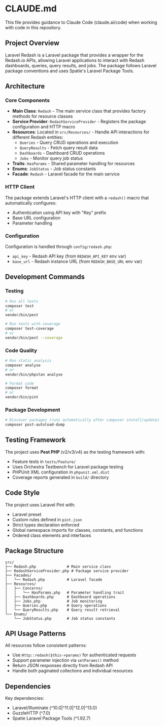 # CLAUDE.md

This file provides guidance to Claude Code (claude.ai/code) when working with code in this repository.

## Project Overview

Laravel Redash is a Laravel package that provides a wrapper for the Redash.io APIs, allowing Laravel applications to interact with Redash dashboards, queries, query results, and jobs. The package follows Laravel package conventions and uses Spatie's Laravel Package Tools.

## Architecture

### Core Components

- **Main Class**: `Redash` - The main service class that provides factory methods for resource classes
- **Service Provider**: `RedashServiceProvider` - Registers the package configuration and HTTP macro
- **Resources**: Located in `src/Resources/` - Handle API interactions for different Redash entities:
  - `Queries` - Query CRUD operations and execution
  - `QueryResults` - Fetch query result data
  - `Dashboards` - Dashboard CRUD operations
  - `Jobs` - Monitor query job status
- **Traits**: `HasParams` - Shared parameter handling for resources
- **Enums**: `JobStatus` - Job status constants
- **Facade**: `Redash` - Laravel facade for the main service

### HTTP Client

The package extends Laravel's HTTP client with a `redash()` macro that automatically configures:
- Authentication using API key with "Key" prefix
- Base URL configuration
- Parameter handling

### Configuration

Configuration is handled through `config/redash.php`:
- `api_key` - Redash API key (from `REDASH_API_KEY` env var)
- `base_url` - Redash instance URL (from `REDASH_BASE_URL` env var)

## Development Commands

### Testing
```bash
# Run all tests
composer test
# or
vendor/bin/pest

# Run tests with coverage
composer test-coverage
# or
vendor/bin/pest --coverage
```

### Code Quality
```bash
# Run static analysis
composer analyse
# or
vendor/bin/phpstan analyse

# Format code
composer format
# or
vendor/bin/pint
```

### Package Development
```bash
# Discover packages (runs automatically after composer install/update)
composer post-autoload-dump
```

## Testing Framework

The project uses **Pest PHP** (v2/v3/v4) as the testing framework with:
- Feature tests in `tests/Feature/`
- Uses Orchestra Testbench for Laravel package testing
- PHPUnit XML configuration in `phpunit.xml.dist`
- Coverage reports generated in `build/` directory

## Code Style

The project uses Laravel Pint with:
- Laravel preset
- Custom rules defined in `pint.json`
- Strict types declaration enforced
- Global namespace imports for classes, constants, and functions
- Ordered class elements and interfaces

## Package Structure

```
src/
├── Redash.php              # Main service class
├── RedashServiceProvider.php # Package service provider
├── Facades/
│   └── Redash.php          # Laravel facade
├── Resources/
│   ├── Concerns/
│   │   └── HasParams.php   # Parameter handling trait
│   ├── Dashboards.php      # Dashboard operations
│   ├── Jobs.php            # Job monitoring
│   ├── Queries.php         # Query operations
│   └── QueryResults.php    # Query result retrieval
└── Enums/
    └── JobStatus.php       # Job status constants
```

## API Usage Patterns

All resources follow consistent patterns:
- Use `Http::redash($this->params)` for authenticated requests
- Support parameter injection via `setParams()` method
- Return JSON responses directly from Redash API
- Handle both paginated collections and individual resources

## Dependencies

Key dependencies:
- Laravel/Illuminate (^10.0|^11.0|^12.0|^13.0)
- GuzzleHTTP (^7.0)
- Spatie Laravel Package Tools (^1.92.7)